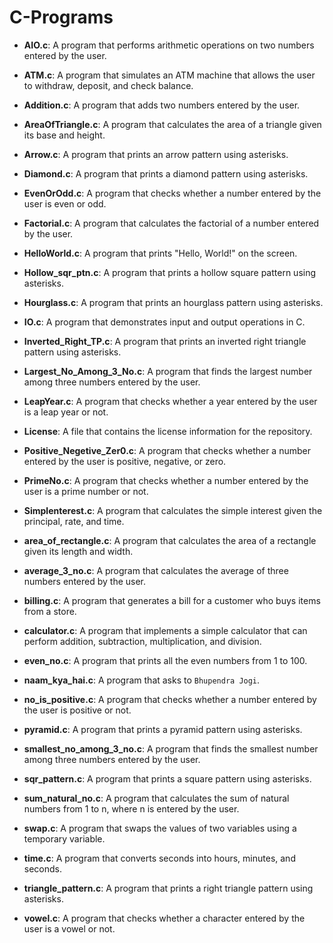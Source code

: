 # C-Programs

- **AIO.c**: A program that performs arithmetic operations on two numbers entered by the user.
  
- **ATM.c**: A program that simulates an ATM machine that allows the user to withdraw, deposit, and check balance.
  
- **Addition.c**: A program that adds two numbers entered by the user.
  
- **AreaOfTriangle.c**: A program that calculates the area of a triangle given its base and height.
  
- **Arrow.c**: A program that prints an arrow pattern using asterisks.
  
- **Diamond.c**: A program that prints a diamond pattern using asterisks.
  
- **EvenOrOdd.c**: A program that checks whether a number entered by the user is even or odd.
  
- **Factorial.c**: A program that calculates the factorial of a number entered by the user.
  
- **HelloWorld.c**: A program that prints "Hello, World!" on the screen.
  
- **Hollow_sqr_ptn.c**: A program that prints a hollow square pattern using asterisks.
  
- **Hourglass.c**: A program that prints an hourglass pattern using asterisks.
  
- **IO.c**: A program that demonstrates input and output operations in C.
- **Inverted_Right_TP.c**: A program that prints an inverted right triangle pattern using asterisks.
- **Largest_No_Among_3_No.c**: A program that finds the largest number among three numbers entered by the user.
- **LeapYear.c**: A program that checks whether a year entered by the user is a leap year or not.
- **License**: A file that contains the license information for the repository.
- **Positive_Negetive_Zer0.c**: A program that checks whether a number entered by the user is positive, negative, or zero.
- **PrimeNo.c**: A program that checks whether a number entered by the user is a prime number or not.
- **Simplenterest.c**: A program that calculates the simple interest given the principal, rate, and time.
- **area_of_rectangle.c**: A program that calculates the area of a rectangle given its length and width.
- **average_3_no.c**: A program that calculates the average of three numbers entered by the user.
- **billing.c**: A program that generates a bill for a customer who buys items from a store.
- **calculator.c**: A program that implements a simple calculator that can perform addition, subtraction, multiplication, and division.
- **even_no.c**: A program that prints all the even numbers from 1 to 100.
- **naam_kya_hai.c**: A program that asks to `Bhupendra Jogi`.
- **no_is_positive.c**: A program that checks whether a number entered by the user is positive or not.
- **pyramid.c**: A program that prints a pyramid pattern using asterisks.
- **smallest_no_among_3_no.c**: A program that finds the smallest number among three numbers entered by the user.
- **sqr_pattern.c**: A program that prints a square pattern using asterisks.
- **sum_natural_no.c**: A program that calculates the sum of natural numbers from 1 to n, where n is entered by the user.
- **swap.c**: A program that swaps the values of two variables using a temporary variable.
- **time.c**: A program that converts seconds into hours, minutes, and seconds.
- **triangle_pattern.c**: A program that prints a right triangle pattern using asterisks.
- **vowel.c**: A program that checks whether a character entered by the user is a vowel or not.
